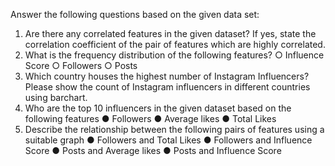  Answer the following questions based on the given data set:
 1. Are there any correlated features in the given dataset? If yes, state the correlation
 coefficient of the pair of features which are highly correlated.
 2. What is the frequency distribution of the following features?
 ○ Influence Score
 ○ Followers
 ○ Posts
3. Which country houses the highest number of Instagram Influencers? Please show the
 count of Instagram influencers in different countries using barchart.
 4. Who are the top 10 influencers in the given dataset based on the following features
 ● Followers
 ● Average likes
 ● Total Likes
 5. Describe the relationship between the following pairs of features using a suitable graph
 ● Followers and Total Likes
 ● Followers and Influence Score
 ● Posts and Average likes
 ● Posts and Influence Score
